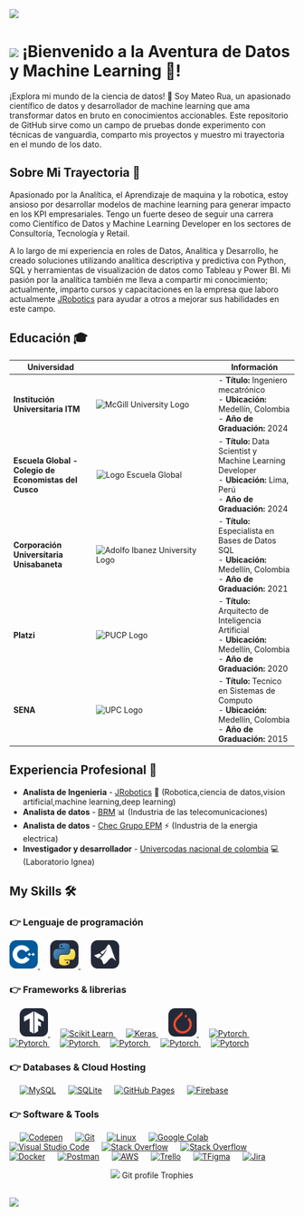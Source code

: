 ![](https://komarev.com/ghpvc/?username=aladelca&color=blue)

<h1 align="left-align"><b></b><img src="https://media.giphy.com/media/hvRJCLFzcasrR4ia7z/giphy.gif" width="35"> ¡Bienvenido a la Aventura de Datos y Machine Learning 🚀!</h1>

¡Explora mi mundo de la ciencia de datos! 🙌 Soy Mateo Rua, un apasionado científico de datos y desarrollador de machine learning que ama transformar datos en bruto en conocimientos accionables. Este repositorio de GitHub sirve como un campo de pruebas donde experimento con técnicas de vanguardia, comparto mis proyectos y muestro mi trayectoria en el mundo de los dato.


## Sobre Mi Trayectoria  🧩
 

Apasionado por la Analítica, el Aprendizaje de maquina y la robotica, estoy ansioso por desarrollar modelos de machine learning para generar impacto en los KPI empresariales. Tengo un fuerte deseo de seguir una carrera como Científico de Datos y Machine Learning Developer en los sectores de Consultoría, Tecnología y Retail.

A lo largo de mi experiencia en roles de Datos, Analítica y Desarrollo, he creado soluciones utilizando analítica descriptiva y predictiva con Python, SQL y herramientas de visualización de datos como Tableau y Power BI. Mi pasión por la analítica también me lleva a compartir mi conocimiento; actualmente, imparto cursos y capacitaciones en la empresa que laboro actualmente  [JRobotics](https://jrobotics.co/)  para ayudar a otros a mejorar sus habilidades en este campo.

## Educación  🎓

| Universidad                         |                                  | Información                                   |
| ---------------------------------- | ----------------------------------------- | ---------------------------------------------- |
| **Institución Universitaria ITM**              | <img src="https://www.redttu.edu.co/es/wp-content/uploads/2015/12/13.-ITM.png" alt="McGill University Logo" width="800"> | - **Título:** Ingeniero mecatrónico<br>- **Ubicación:** Medellín, Colombia<br>- **Año de Graduación:** 2024 |
| **Escuela Global - Colegio de Economistas del Cusco**| <img src="https://global-wordpress2.s3.amazonaws.com/wp-content/uploads/2022/08/23212149/logo-de-escuela-global.png" alt="Logo Escuela Global" width="200" style="display: block; margin: 0 auto;">| - **Título:** Data Scientist y Machine Learning Developer<br>- **Ubicación:** Lima, Perú<br>- **Año de Graduación:** 2024 |
| **Corporación Universitaria Unisabaneta**           | <img src="https://centrocultural.cesde.edu.co/wp-content/uploads/elementor/thumbs/Unisabaneta-pm0s8opsp0ytbbsb5voa8savhca9w5mu9avgox2cp0.jpg" alt="Adolfo Ibanez University Logo" width="200"> | - **Título:** Especialista en Bases de Datos SQL<br>- **Ubicación:**  Medellín, Colombia<br>- **Año de Graduación:** 2021 |
| **Platzi** | <img src="https://upload.wikimedia.org/wikipedia/commons/thumb/3/32/Platzi.jpg/1200px-Platzi.jpg" alt="PUCP Logo" width="200"> | - **Título:** Arquitecto de Inteligencia Artificial<br>- **Ubicación:**  Medellín, Colombia<br>- **Año de Graduación:** 2020 |
| **SENA**                | <img src="https://senasofiapluss.com/wp-content/uploads/2022/10/logo-del-sena-negro-1024x1024.jpg" alt="UPC Logo" width="150"> | - **Título:** Tecnico en Sistemas de Computo<br>- **Ubicación:**   Medellín, Colombia<br>- **Año de Graduación:** 2015 |

## Experiencia Profesional 💼

* **Analista de Ingenieria** - [JRobotics](https://jrobotics.co/)  🤖 (Robotica,ciencia de datos,vision artificial,machine learning,deep learning)
* **Analista de datos** - [BRM](https://www.brm.com.co/) 📊 (Industria de las telecomunicaciones) 
* **Analista de datos** - [Chec Grupo EPM](https://www.chec.com.co/) ⚡ (Industria de la energia electrica) 
* **Investigador y desarrollador** - [Univercodas nacional de colombia](https://minas.medellin.unal.edu.co/gruposdeinvestigacion/ignea/nosotros.html)  💻(Laboratorio Ignea)

## My Skills 🛠️

### 👉 Lenguaje de programación

<p align="left"> 
  

  <a href="https://dart.dev/">
    <img alt="DART" src="https://raw.githubusercontent.com/tandpfun/skill-icons/65dea6c4eaca7da319e552c09f4cf5a9a8dab2c8/icons/CPP.svg" width="50"/>
  </a>
&emsp;
<a href="https://python.org/">
    <img alt="Python" src="https://raw.githubusercontent.com/tandpfun/skill-icons/65dea6c4eaca7da319e552c09f4cf5a9a8dab2c8/icons/Python-Dark.svg "width="50" />
  </a>
  &emsp;
<a href="https://www.java.com/en/">
    <img alt="Java" src="https://raw.githubusercontent.com/tandpfun/skill-icons/65dea6c4eaca7da319e552c09f4cf5a9a8dab2c8/icons/Matlab-Dark.svg" width="50"/>
  </a>


</p>

### 👉 Frameworks & librerias
<p align="left"> 
  &emsp; 
  <a href="https://www.tensorflow.org/" target="_blank"> 
   <img alt="TensorFlow" src="https://raw.githubusercontent.com/tandpfun/skill-icons/main/icons/TensorFlow-Dark.svg" width="50">
  </a>   
  &emsp;
  <a href="https://scikit-learn.org/" target="_blank">
    <img alt="Scikit Learn" src="https://raw.githubusercontent.com/tandpfun/skill-icons/main/icons/ScikitLearn-Dark.svg" width="50">
  </a> 
   &emsp;
  <a href="https://keras.io/" target="_blank"> 
    <img alt="Keras" src="https://upload.wikimedia.org/wikipedia/commons/thumb/a/ae/Keras_logo.svg/512px-Keras_logo.svg.png?20200317115153" width="50"/>
  </a>
  &emsp;
  <a href="https://pytorch.org/" target="_blank"> 
    <img alt="Pytorch" src="https://raw.githubusercontent.com/tandpfun/skill-icons/main/icons/PyTorch-Dark.svg" width="50"/>
  </a>
    &emsp;
  <a href="https://numpy.org/doc/stable/" target="_blank"> 
    <img alt="Pytorch" src="https://encrypted-tbn0.gstatic.com/images?q=tbn:ANd9GcTi1VDmnQ8EqlGggq6cqSS32p_lVtrHBdn7t-9aDYTP0M6oisqyrUPy_z8mJsTlTQbirG0" width="50"/>
  </a>
    &emsp;
  <a href="https://pandas.pydata.org/docs/index.html" target="_blank"> 
    <img alt="Pytorch" src="https://seeklogo.com/images/P/pandas-icon-logo-BE10401BF1-seeklogo.com.png" width="30"/>
  </a>
    &emsp;
  <a href="https://matplotlib.org/stable/index.html" target="_blank"> 
    <img alt="Pytorch" src="https://upload.wikimedia.org/wikipedia/commons/thumb/0/01/Created_with_Matplotlib-logo.svg/128px-Created_with_Matplotlib-logo.svg.png?20150219130408" width="50"/>
  </a>
    &emsp;
  <a href="https://seaborn.pydata.org/" target="_blank"> 
    <img alt="Pytorch" src="https://seaborn.pydata.org/_static/logo-wide-lightbg.svg" width="50"/>
  </a>
    &emsp;
  <a href="https://docs.opencv.org/4.x/index.html" target="_blank"> 
    <img alt="Pytorch" src="https://raw.githubusercontent.com/tandpfun/skill-icons/main/icons/OpenCV-Dark.svg" width="50"/>
  </a>
    &emsp;
  <a href="https://pytorch.org/" target="_blank"> 
    <img alt="Pytorch" src="https://img.shields.io/badge/PyTorch-EE4C2C?style=for-the-badge&logo=PyTorch&logoColor=white" width="50"/>
  </a>
</p>

### 👉 Databases & Cloud Hosting
<p align="left">
  &emsp;
    <a href="https://www.mysql.com/"><img alt="MySQL" src="https://img.shields.io/badge/MySQL-00000F?style=for-the-badge&logo=mysql&logoColor=white"></a>
  &emsp;
    <a href="https://www.sqlite.org/"><img alt="SQLite" src ="https://img.shields.io/badge/SQLite-07405E?style=for-the-badge&logo=sqlite&logoColor=white"/></a>
  &emsp;
    <a href="https://www.github.com"><img alt="GitHub Pages" src="https://img.shields.io/badge/GitHub-100000?style=for-the-badge&logo=github&logoColor=white"></a>
  &emsp;
<a href="https://firebase.google.com/"><img alt="Firebase" src ="https://img.shields.io/badge/firebase-ffca28?style=for-the-badge&logo=firebase&logoColor=black"></a>
 </p>

 ### 👉 Software & Tools
 
<p>
  &emsp;
    <a href="#"><img alt="Codepen" src="https://img.shields.io/badge/Codepen-000000?style=for-the-badge&logo=codepen&logoColor=white"></a>
  &emsp;
    <a href="#"><img alt="Git" src="https://img.shields.io/badge/Git-F05032?style=for-the-badge&logo=git&logoColor=white"></a>
  &emsp;
    <a href="#"><img alt="Linux" src="https://img.shields.io/badge/Linux-FCC624?style=for-the-badge&logo=linux&logoColor=black"></a>
  &emsp;
    <a href="#"><img alt="Google Colab" src="https://img.shields.io/badge/Colab-F9AB00?style=for-the-badge&logo=googlecolab&color=525252"></a>
  &emsp;
    <a href="#"><img alt="Visual Studio Code" src="https://img.shields.io/badge/Visual_Studio_Code-0078D4?style=for-the-badge&logo=visual%20studio%20code&logoColor=white"></a>
  &emsp;
    <a href="#"><img alt="Stack Overflow" src="https://img.shields.io/badge/Stack_Overflow-FE7A16?style=for-the-badge&logo=stack-overflow&logoColor=white"></a>
&emsp;
    <a href="#"><img alt="Stack Overflow" src="https://img.shields.io/badge/manjaro-35BF5C?style=for-the-badge&logo=manjaro&logoColor=white"></a>
    &emsp;
    <a href="#"><img alt="Docker" src="https://img.shields.io/badge/Docker-2CA5E0?style=for-the-badge&logo=docker&logoColor=white"></a>
     &emsp;
    <a href="#"><img alt="Postman" src="https://img.shields.io/badge/Postman-FF6C37?style=for-the-badge&logo=Postman&logoColor=white"></a>
     &emsp;
    <a href="#"><img alt="AWS" src="https://img.shields.io/badge/Amazon_AWS-232F3E?style=for-the-badge&logo=amazon-aws&logoColor=white"></a>
    &emsp;
    <a href="#"><img alt="Trello" src="https://img.shields.io/badge/Trello-0052CC?style=for-the-badge&logo=trello&logoColor=white"></a>
    &emsp;
     <a href="#"><img alt="TFigma" src="https://img.shields.io/badge/Figma-F24E1E?style=for-the-badge&logo=figma&logoColor=white"></a>
    &emsp; <a href="#"><img alt="Jira" src="https://img.shields.io/badge/Jira-0052CC?style=for-the-badge&logo=Jira&logoColor=white"></a>
    &emsp;
    
</p>
<p align="center"><img src="https://media.giphy.com/media/QaMcXSekUWx7aogAUr/giphy.gif" width="30" />&nbsp;Git profile Trophies</p><br>
<img src="https://github-profile-trophy.vercel.app/?username=Ahmad-shaikh575&theme=gruvbox" />


<br/>


